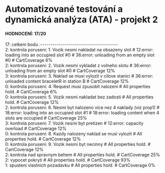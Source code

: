 # Automatizované testování a dynamická analýza (ATA) - projekt 2

#### HODNOCENÍ: 17/20
17: celkem bodu :---------------------------------------  
2: kontrola poruseni: 1. Vozik nesmi nakladat na obsazeny slot # 12:error: loading into an occupied slot #0 # 36:error: unloading from an empty slot #0 # CartCoverage 6%  
2: kontrola poruseni: 2. Vozik nesmi vykladat z volneho slotu # 36:error: unloading from an empty slot #0 # CartCoverage 12%  
3: kontrola poruseni: 3. Naklad se musi vylozit v cilove stanici # 36:error: unloaded content braceletR in station B # CartCoverage 12%   
0: kontrola poruseni: 4. Request musi zpusobit nalozeni # All properties hold. # CartCoverage 6%  
0: kontrola poruseni: 5. Vozik nesmi nakladat bez zadosti # All properties hold. # CartCoverage 12%  
2: kontrola poruseni: 6. Nesmi byt nalozeno vice nez 4 naklady (viz prop1) # 18:error: loading into an occupied slot #1 # 18:error: loading content when 4 slots are occupied # CartCoverage 25%  
3: kontrola poruseni: 7. Vozik nesmi byt pretizen # 12:error: capacity overload # CartCoverage 12%  
0: kontrola poruseni: 8. Kazdy nalozeny naklad se musi vylozit # All properties hold. # CartCoverage 12%  
0: kontrola poruseni: 9. Vozik nesmi byt necinny # All properties hold. # CartCoverage 12%  
2: kontrola nad spravnym behem # All properties hold. # CartCoverage 25%  
2: vypocet pokryti # All properties hold. # CartCoverage 93%  
1: spusteni vlastnich pozadavku # All properties hold. # CartCoverage 0%
